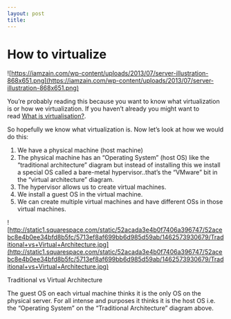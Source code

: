 ```yaml
---
layout: post
title: 
---
```

# How to virtualize

![https://iamzain.com/wp-content/uploads/2013/07/server-illustration-868x651.png](https://iamzain.com/wp-content/uploads/2013/07/server-illustration-868x651.png)

You’re probably reading this because you want to know what virtualization is or how we virtualization. If you haven’t already you might want to read [What is virtualisation?](http://www.iamzain.com/blog/what-is-virtualisation).

So hopefully we know what virtualization is. Now let’s look at how we would do this:

1. We have a physical machine (host machine)
2. The physical machine has an “Operating System” (host OS) like the “traditional architecture” diagram but instead of installing this we install a special OS called a bare-metal hypervisor..that’s the “VMware” bit in the “virtual architecture” diagram.
3. The hypervisor allows us to create virtual machines.
4. We install a guest OS in the virtual machine.
5. We can create multiple virtual machines and have different OSs in those virtual machines.

![http://static1.squarespace.com/static/52acada3e4b0f7406a396747/52acebc8e4b0ee34bfd8b5fc/5713ef8af699bb6d985d59ab/1462573930679/Traditional+vs+Virtual+Architecture.jpg](http://static1.squarespace.com/static/52acada3e4b0f7406a396747/52acebc8e4b0ee34bfd8b5fc/5713ef8af699bb6d985d59ab/1462573930679/Traditional+vs+Virtual+Architecture.jpg)

Traditional vs Virtual Architecture

The guest OS on each virtual machine thinks it is the only OS on the physical server. For all intense and purposes it thinks it is the host OS i.e. the “Operating System” on the “Traditional Architecture” diagram above.